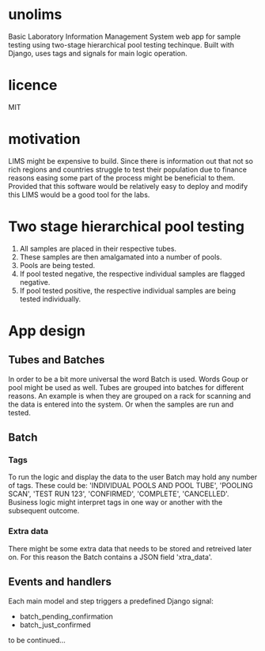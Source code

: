 # unolims

Basic Laboratory Information Management System web app for sample testing using two-stage hierarchical pool testing techinque.
Built with Django, uses tags and signals for main logic operation.

# licence

MIT

# motivation

LIMS might be expensive to build. Since there is information out that not so rich regions and countries struggle to test their population due to finance reasons easing some part of the process might be beneficial to them.
Provided that this software would be relatively easy to deploy and modify this LIMS would be a good tool for the labs.

# Two stage hierarchical pool testing

1. All samples are placed in their respective tubes.
2. These samples are then amalgamated into a number of pools.
3. Pools are being tested.
4. If pool tested negative, the respective individual samples are flagged negative.
5. If pool tested positive, the respective individual samples are being tested individually.

# App design

## Tubes and Batches

In order to be a bit more universal the word Batch is used. Words Goup or pool might be used as well.
Tubes are grouped into batches for different reasons.
An example is when they are grouped on a rack for scanning and the data is entered into the system.
Or when the samples are run and tested.

## Batch

### Tags

To run the logic and display the data to the user Batch may hold any number of tags.
These could be: 'INDIVIDUAL POOLS AND POOL TUBE', 'POOLING SCAN', 'TEST RUN 123', 'CONFIRMED', 'COMPLETE', 'CANCELLED'.
Business logic might interpret tags in one way or another with the subsequent outcome.

### Extra data

There might be some extra data that needs to be stored and retreived later on. For this reason the Batch contains a JSON field 'xtra_data'.

## Events and handlers

Each main model and step triggers a predefined Django signal:

- batch_pending_confirmation
- batch_just_confirmed

to be continued...
